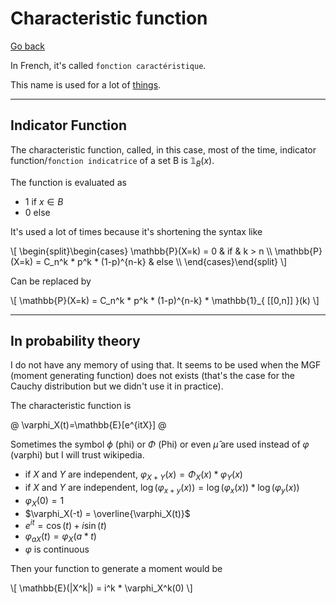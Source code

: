 # Characteristic function

[Go back](..)

In French, it's called
``fonction caractéristique``.

This name is used for a lot
of [things](https://en.wikipedia.org/wiki/Characteristic_function).

<hr class="sr">

## Indicator Function

The characteristic function,
called, in this case, most of the time,
indicator function/`fonction indicatrice`
of a set B is $\mathbb{1}_{ B }(x)$.

The function is evaluated as

* $1$ if $x \in B$
* $0$ else

It's used a lot of times because it's shortening
the syntax like

<div>
\[
\begin{split}\begin{cases}
\mathbb{P}(X=k) = 0 & if & k > n  \\
\mathbb{P}(X=k) =  C_n^k * p^k * (1-p)^{n-k}  & else  \\
\end{cases}\end{split}
\]
</div>

Can be replaced by

<div>
\[
\mathbb{P}(X=k) =  C_n^k * p^k * (1-p)^{n-k} *  \mathbb{1}_{ [[0,n]] }(k)
\]
</div>

<hr class="sl">

## In probability theory

I do not have any memory of using that. It seems to be
used when the MGF (moment generating function) does
not exists (that's the case for the Cauchy distribution
but we didn't use it in practice).

The characteristic function is

@
\varphi_X(t)=\mathbb{E}[e^{itX}]
@

Sometimes the symbol $\phi$ (phi) or $\Phi$ (Phi)
or even $\hat{\mu}$ are used instead
of $\varphi$ (varphi) but I will trust wikipedia.

* if $X$ and $Y$ are independent, $\varphi_{X+Y}(x) = \Phi_{X}(x) * \varphi_{Y}(x)$
* if $X$ and $Y$ are independent, $\log(\varphi_{x+y}(x)) = \log(\varphi_{x}(x)) * \log(\varphi_{y}(x))$
* $\varphi_X(0) = 1$
* $\varphi_X(-t) = \overline{\varphi_X(t)}$
* $e^{it} = \cos(t) + i\sin(t)$
* $\varphi_{aX}(t) = \varphi_{X}(a*t)$
* $\varphi$ is continuous

Then your function to generate a moment would be

<div>
\[
\mathbb{E}(|X^k|) = i^k * \varphi_X^k(0)
\]
</div>